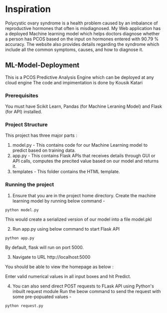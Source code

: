 # Inspiration
Polycystic ovary syndrome is a health problem caused by an imbalance of reproductive hormones that often is misdiagnosed.
My Web application has a deployed Machine learning model which helps doctors diagnose whether a person has PCOS based on the input on hormones entered with 90.79 % accuracy. The website also provides details regarding the syndrome which include all the common symptoms, causes, and how to diagnose it.

## ML-Model-Deployment
This is a PCOS Predictive Analysis Engine which can be deployed at any cloud engine 
The code and impimentation is done by Kousik Katari
### Prerequisites
You must have Scikit Learn, Pandas (for Machine Leraning Model) and Flask (for API) installed.

### Project Structure
This project has three major parts :
1. model.py - This contains code for our Machine Learning model to predict based on training data.
2. app.py - This contains Flask APIs that receives details through GUI or API calls, computes the precited value based on our model and returns it.
3. templates - This folder contains the HTML template.

### Running the project
1. Ensure that you are in the project home directory. Create the machine learning model by running below command -
```
python model.py
```
This would create a serialized version of our model into a file model.pkl

2. Run app.py using below command to start Flask API
```
python app.py
```
By default, flask will run on port 5000.

3. Navigate to URL http://localhost:5000

You should be able to view the homepage as below :

Enter valid numerical values in all  input boxes and hit Predict.

4. You can also send direct POST requests to FLask API using Python's inbuilt request module
Run the beow command to send the request with some pre-popuated values -
```
python request.py
```



